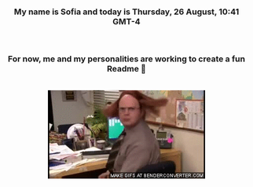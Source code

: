 


<div align="center">
<h3 >My name is Sofia and today is Thursday, 26 August, 10:41 GMT-4</h3><br>
<h3 >For now, me and my personalities are working to create a fun Readme 👋
</h3><br>
<img src='img/dwight.gif' alt='working...'/>
</div>
